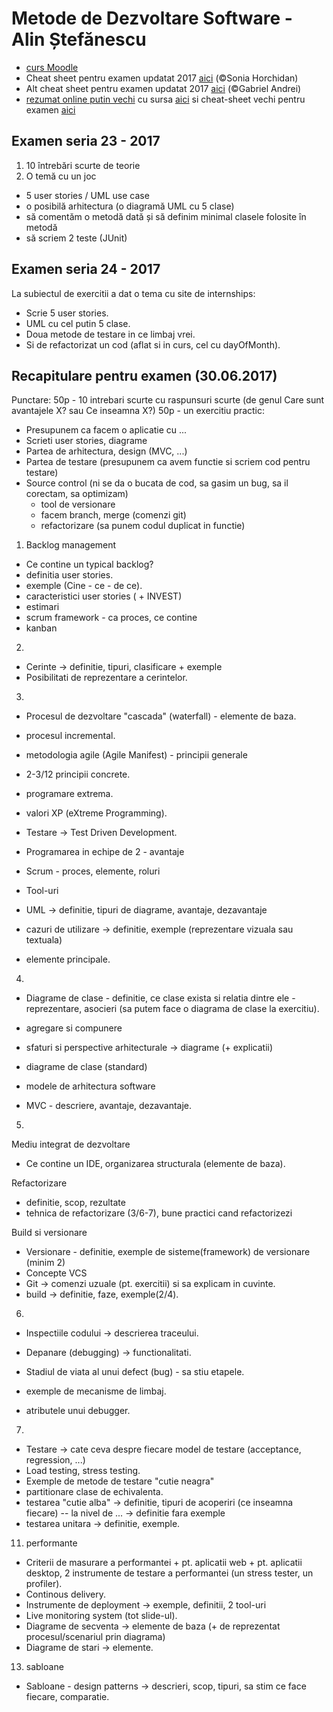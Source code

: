 # Metode de Dezvoltare Software - Alin Ștefănescu

- [curs Moodle](http://moodle.fmi.unibuc.ro/course/view.php?id=486)
- Cheat sheet pentru examen updatat 2017 [aici](https://github.com/Vlaaaaaaad/FMI-public-materials/blob/master/MetodeDeDezvoltareSoftware/MDSv2.pdf) (©Sonia Horchidan)
- Alt cheat sheet pentru examen updatat 2017 [aici](https://docs.google.com/document/d/1VTsThbIjGWQITj-vHfzs7tUIwxUMbh7zDpQqnAgapAs/edit?usp=sharing) (©Gabriel Andrei)
- [rezumat online putin vechi](http://vladionescu.me/mds.html) cu sursa [aici](https://github.com/Vlaaaaaaad/FMI-public-materials/tree/master/MetodeDeDezvoltareSoftware) si cheat-sheet vechi pentru examen [aici](https://github.com/Vlaaaaaaad/FMI-public-materials/blob/master/MetodeDeDezvoltareSoftware/MDS.pdf)


## Examen seria 23 - 2017
1. 10 întrebări scurte de teorie
2. O temă cu un joc
 - 5 user stories / UML use case
 - o posibilă arhitectura (o diagramă UML cu 5 clase)
 - să comentăm o metodă dată și să definim minimal clasele folosite în metodă
 - să scriem 2 teste (JUnit)

## Examen seria 24 - 2017

La subiectul de exercitii a dat o tema cu site de internships:
 - Scrie 5 user stories.
 - UML cu cel putin 5 clase.
 - Doua metode de testare in ce limbaj vrei.
 - Si de refactorizat un cod (aflat si in curs, cel cu dayOfMonth).

## Recapitulare pentru examen (30.06.2017)

Punctare:
50p - 10 intrebari scurte cu raspunsuri scurte (de genul Care sunt avantajele X? sau Ce inseamna X?)
50p - un exercitiu practic:
  - Presupunem ca facem o aplicatie cu ...
  - Scrieti user stories, diagrame
  - Partea de arhitectura, design (MVC, ...)
  - Partea de testare (presupunem ca avem functie si scriem cod pentru testare)
  - Source control (ni se da o bucata de cod, sa gasim un bug, sa il corectam, sa optimizam)
    - tool de versionare
    - facem branch, merge (comenzi git)
    - refactorizare (sa punem codul duplicat in functie)

1. Backlog management
  - Ce contine un typical backlog?
  - definitia user stories.
  - exemple (Cine - ce - de ce).
  - caracteristici user stories ( + INVEST)
  - estimari
  - scrum framework - ca proces, ce contine
  - kanban

2.
  - Cerinte -> definitie, tipuri, clasificare + exemple
  - Posibilitati de reprezentare a cerintelor.

3.
  - Procesul de dezvoltare "cascada" (waterfall) - elemente de baza.
  - procesul incremental.
  - metodologia agile (Agile Manifest) - principii generale
  - 2-3/12 principii concrete.
  - programare extrema.
  - valori XP (eXtreme Programming).

  - Testare -> Test Driven Development.
  - Programarea in echipe de 2 - avantaje
  - Scrum - proces, elemente, roluri
  - Tool-uri

  - UML -> definitie, tipuri de diagrame, avantaje, dezavantaje
  - cazuri de utilizare -> definitie, exemple (reprezentare vizuala sau textuala)
  - elemente principale.

4.
  - Diagrame de clase - definitie, ce clase exista si relatia dintre ele
                      - reprezentare, asocieri (sa putem face o diagrama de clase la exercitiu).
  - agregare si compunere

  - sfaturi si perspective arhitecturale -> diagrame (+ explicatii)
  - diagrame de clase (standard)

  - modele de arhitectura software
  - MVC - descriere, avantaje, dezavantaje.

5.
  Mediu integrat de dezvoltare

  - Ce contine un IDE, organizarea structurala (elemente de baza).

  Refactorizare
  - definitie, scop, rezultate
  - tehnica de refactorizare (3/6-7), bune practici cand refactorizezi

  Build si versionare
  - Versionare - definitie, exemple de sisteme(framework) de versionare (minim 2)
  - Concepte VCS
  - Git -> comenzi uzuale (pt. exercitii) si sa explicam in cuvinte.
  - build -> definitie, faze, exemple(2/4).

6.
  - Inspectiile codului -> descrierea traceului.
  - Depanare (debugging) -> functionalitati.

  - Stadiul de viata al unui defect (bug) - sa stiu etapele.
  - exemple de mecanisme de limbaj.
  - atributele unui debugger.

7.
  - Testare -> cate ceva despre fiecare model de testare (acceptance, regression, ...)
  - Load testing, stress testing.
  - Exemple de metode de testare "cutie neagra"
  - partitionare clase de echivalenta.
  - testarea "cutie alba" -> definitie, tipuri de acoperiri (ce inseamna fiecare)
                                         \-- la nivel de ... -> definitie fara exemple
  - testarea unitara -> definitie, exemple.

11. performante
  - Criterii de masurare a performantei + pt. aplicatii web + pt. aplicatii desktop,
      2 instrumente de testare a performantei (un stress tester, un profiler).
  - Continous delivery.
  - Instrumente de deployment -> exemple, definitii, 2 tool-uri
  - Live monitoring system (tot slide-ul).
  - Diagrame de secventa -> elemente de baza (+ de reprezentat procesul/scenariul prin diagrama)
  - Diagrame de stari -> elemente.

13. sabloane
  - Sabloane - design patterns -> descrieri, scop, tipuri, sa stim ce face fiecare, comparatie.

